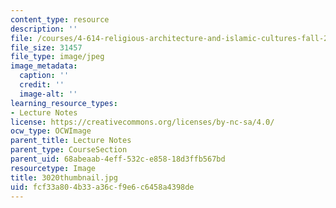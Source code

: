 ```yaml
---
content_type: resource
description: ''
file: /courses/4-614-religious-architecture-and-islamic-cultures-fall-2002/fcf33a804b33a36cf9e6c6458a4398de_3020thumbnail.jpg
file_size: 31457
file_type: image/jpeg
image_metadata:
  caption: ''
  credit: ''
  image-alt: ''
learning_resource_types:
- Lecture Notes
license: https://creativecommons.org/licenses/by-nc-sa/4.0/
ocw_type: OCWImage
parent_title: Lecture Notes
parent_type: CourseSection
parent_uid: 68abeaab-4eff-532c-e858-18d3ffb567bd
resourcetype: Image
title: 3020thumbnail.jpg
uid: fcf33a80-4b33-a36c-f9e6-c6458a4398de
---
```

